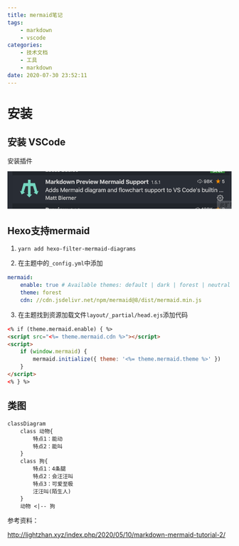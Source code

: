 ```yaml
---
title: mermaid笔记
tags:
    - markdown
    - vscode
categories:
    - 技术文档
    - 工具
    - markdown
date: 2020-07-30 23:52:11
---
```


# 安装

## 安装 VSCode

安装插件

![](./mermaid笔记/2020-07-30-23-56-15.png)



## Hexo支持mermaid

1. `yarn add hexo-filter-mermaid-diagrams`

2. 在主题中的`_config.yml`中添加

```yml
mermaid:
    enable: true # Available themes: default | dark | forest | neutral
    theme: forest
    cdn: //cdn.jsdelivr.net/npm/mermaid@8/dist/mermaid.min.js
```
3. 在主题找到资源加载文件`layout/_partial/head.ejs`添加代码

```html
<% if (theme.mermaid.enable) { %>
<script src="<%= theme.mermaid.cdn %>"></script>
<script>
    if (window.mermaid) {
        mermaid.initialize({ theme: '<%= theme.mermaid.theme %>' })
    }
</script>
<% } %>
```



## 类图


```mermaid
classDiagram
    class 动物{
        特点1：能动
        特点2：能叫
    }
    class 狗{
        特点1：4条腿
        特点2：会汪汪叫
        特点3：可爱至极
        汪汪叫(陌生人)
    }
    动物 <|-- 狗
```

参考资料：

http://lightzhan.xyz/index.php/2020/05/10/markdown-mermaid-tutorial-2/



